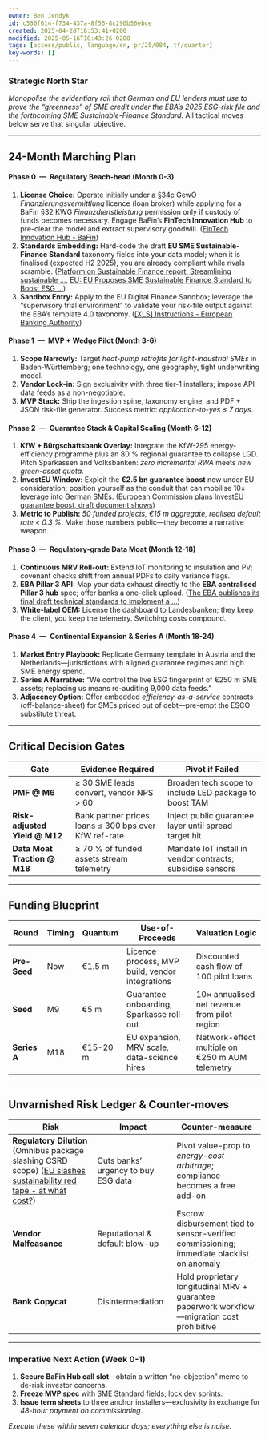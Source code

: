 ```yaml
---
owner: Ben Jendyk
id: c550f614-f734-437a-8f55-8c290b56ebce
created: 2025-04-28T18:53:41+0200
modified: 2025-05-16T18:43:26+0200
tags: [access/public, language/en, pr/25/084, tf/quarter]
key-words: []
---
```


### **Strategic North Star**

*Monopolise the evidentiary rail that German and EU lenders must use to prove the “greenness” of SME credit under the EBA’s 2025 ESG-risk file and the forthcoming SME Sustainable-Finance Standard.*  All tactical moves below serve that singular objective.

---

## 24-Month Marching Plan

#### **Phase 0 — Regulatory Beach-head (Month 0-3)**
1. **License Choice:** Operate initially under a §34c GewO *Finanzierungsvermittlung* licence (loan broker) while applying for a BaFin §32 KWG *Finanzdienstleistung* permission only if custody of funds becomes necessary.  Engage BaFin’s **FinTech Innovation Hub** to pre-clear the model and extract supervisory goodwill.  ([FinTech Innovation Hub - BaFin](https://www.bafin.de/EN/Aufsicht/FinTech/fintech_node_en.html?utm_source=chatgpt.com))  
2. **Standards Embedding:** Hard-code the draft **EU SME Sustainable-Finance Standard** taxonomy fields into your data model; when it is finalised (expected H2 2025), you are already compliant while rivals scramble.  ([Platform on Sustainable Finance report: Streamlining sustainable ...](https://finance.ec.europa.eu/publications/platform-sustainable-finance-report-streamlining-sustainable-finance-smes_en?utm_source=chatgpt.com), [EU: EU Proposes SME Sustainable Finance Standard to Boost ESG ...](https://www.ifcreview.com/news/2025/april/eu-eu-proposes-sme-sustainable-finance-standard-to-boost-esg-funding-access/?utm_source=chatgpt.com))  
3. **Sandbox Entry:** Apply to the EU Digital Finance Sandbox; leverage the “supervisory trial environment” to validate your risk-file output against the EBA’s template 4.0 taxonomy.  ([[XLS] Instructions - European Banking Authority](https://www.eba.europa.eu/sites/default/files/2025-01/8ae9b8f9-f168-4b2d-bd5f-e03453a18b7a/Template%20categorisation%20for%204.0%20DPM%20%28January%202025%29.xlsx?utm_source=chatgpt.com))  

#### **Phase 1 — MVP + Wedge Pilot (Month 3-6)**
1. **Scope Narrowly:** Target *heat-pump retrofits for light-industrial SMEs* in Baden-Württemberg; one technology, one geography, tight underwriting model.  
2. **Vendor Lock-in:** Sign exclusivity with three tier-1 installers; impose API data feeds as a non-negotiable.  
3. **MVP Stack:** Ship the ingestion spine, taxonomy engine, and PDF + JSON risk-file generator.  Success metric: *application-to-yes ≤ 7 days*.  

#### **Phase 2 — Guarantee Stack & Capital Scaling (Month 6-12)**
1. **KfW + Bürgschaftsbank Overlay:** Integrate the KfW-295 energy-efficiency programme plus an 80 % regional guarantee to collapse LGD.  Pitch Sparkassen and Volksbanken: *zero incremental RWA* meets *new green-asset quota*.  
2. **InvestEU Window:** Exploit the **€2.5 bn guarantee boost** now under EU consideration; position yourself as the conduit that can mobilise 10× leverage into German SMEs.  ([European Commission plans InvestEU guarantee boost, draft document shows](https://www.reuters.com/markets/europe/european-commission-proposes-investeu-guarantee-boost-draft-document-shows-2025-02-20/?utm_source=chatgpt.com))  
3. **Metric to Publish:** *50 funded projects, €15 m aggregate, realised default rate < 0.3 %*.  Make those numbers public—they become a narrative weapon.  

#### **Phase 3 — Regulatory-grade Data Moat (Month 12-18)**
1. **Continuous MRV Roll-out:** Extend IoT monitoring to insulation and PV; covenant checks shift from annual PDFs to daily variance flags.  
2. **EBA Pillar 3 API:** Map your data exhaust directly to the **EBA centralised Pillar 3 hub** spec; offer banks a one-click upload.  ([The EBA publishes its final draft technical standards to implement a ...](https://www.eba.europa.eu/publications-and-media/press-releases/eba-publishes-its-final-draft-technical-standards-implement-centralised-eba-pillar-3-data-hub?utm_source=chatgpt.com))  
3. **White-label OEM:** License the dashboard to Landesbanken; they keep the client, you keep the telemetry. Switching costs compound.  

#### **Phase 4 — Continental Expansion & Series A (Month 18-24)**
1. **Market Entry Playbook:** Replicate Germany template in Austria and the Netherlands—jurisdictions with aligned guarantee regimes and high SME energy spend.  
2. **Series A Narrative:** “We control the live ESG fingerprint of €250 m SME assets; replacing us means re-auditing 9,000 data feeds.”  
3. **Adjacency Option:** Offer embedded *efficiency-as-a-service* contracts (off-balance-sheet) for SMEs priced out of debt—pre-empt the ESCO substitute threat.  

---

## Critical Decision Gates

| Gate | Evidence Required | Pivot if Failed |
|------|------------------|-----------------|
| **PMF @ M6** | ≥ 30 SME leads convert, vendor NPS > 60 | Broaden tech scope to include LED package to boost TAM |
| **Risk-adjusted Yield @ M12** | Bank partner prices loans ≤ 300 bps over KfW ref-rate | Inject public guarantee layer until spread target hit |
| **Data Moat Traction @ M18** | ≥ 70 % of funded assets stream telemetry | Mandate IoT install in vendor contracts; subsidise sensors |

---

## Funding Blueprint

| Round | Timing | Quantum | Use-of-Proceeds | Valuation Logic |
|-------|--------|---------|-----------------|-----------------|
| **Pre-Seed** | Now | €1.5 m | Licence process, MVP build, vendor integrations | Discounted cash flow of 100 pilot loans |
| **Seed** | M9 | €5 m | Guarantee onboarding, Sparkasse roll-out | 10× annualised net revenue from pilot region |
| **Series A** | M18 | €15-20 m | EU expansion, MRV scale, data-science hires | Network-effect multiple on €250 m AUM telemetry |

---

## Unvarnished Risk Ledger & Counter-moves

| Risk | Impact | Counter-measure |
|------|--------|-----------------|
| **Regulatory Dilution** (Omnibus package slashing CSRD scope)  ([EU slashes sustainability red tape - at what cost?](https://www.voguebusiness.com/story/sustainability/eu-slashes-sustainability-red-tape-andnbspat-what-cost?utm_source=chatgpt.com)) | Cuts banks’ urgency to buy ESG data | Pivot value-prop to *energy-cost arbitrage*; compliance becomes a free add-on |
| **Vendor Malfeasance** | Reputational & default blow-up | Escrow disbursement tied to sensor-verified commissioning; immediate blacklist on anomaly |
| **Bank Copycat** | Disintermediation | Hold proprietary longitudinal MRV + guarantee paperwork workflow—migration cost prohibitive |

---

### **Imperative Next Action (Week 0-1)**

1. **Secure BaFin Hub call slot**—obtain a written “no-objection” memo to de-risk investor concerns.  
2. **Freeze MVP spec** with SME Standard fields; lock dev sprints.  
3. **Issue term sheets** to three anchor installers—exclusivity in exchange for *48-hour payment on commissioning*.

*Execute these within seven calendar days; everything else is noise.*